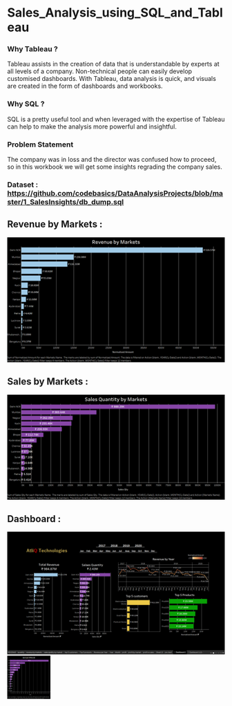 # Sales_Analysis_using_SQL_and_Tableau

### Why Tableau ?

Tableau assists in the creation of data that is understandable by experts at all levels of a company. Non-technical people can easily develop customised dashboards. With Tableau, data analysis is quick, and visuals are created in the form of dashboards and workbooks.

### Why SQL ?

SQL is a pretty useful tool and when leveraged with the expertise of Tableau can help to make the analysis more powerful and insightful.

### Problem Statement 

The company was in loss and the director was confused how to proceed, so in this workbook we will get some insights regrading the company sales.

### Dataset : https://github.com/codebasics/DataAnalysisProjects/blob/master/1_SalesInsights/db_dump.sql

## Revenue by Markets :
![image of revenue](https://github.com/samarth3557/Sales_Analysis_using_SQL_and_Tableau/blob/main/Insight_images/revenue%20by%20markets.png)

## Sales by Markets :
 ![image of sales](https://github.com/samarth3557/Sales_Analysis_using_SQL_and_Tableau/blob/main/Insight_images/sales%20qantity%20by%20market.png)
 
 ## Dashboard :
  ![image of sales](https://github.com/samarth3557/Sales_Analysis_using_SQL_and_Tableau/blob/main/Insight_images/Sales%20Analysis%20Dashboard%201.png)<img src="https://github.com/samarth3557/Sales_Analysis_using_SQL_and_Tableau/blob/main/Insight_images/sales%20qantity%20by%20market.png" width="100" height="100">
